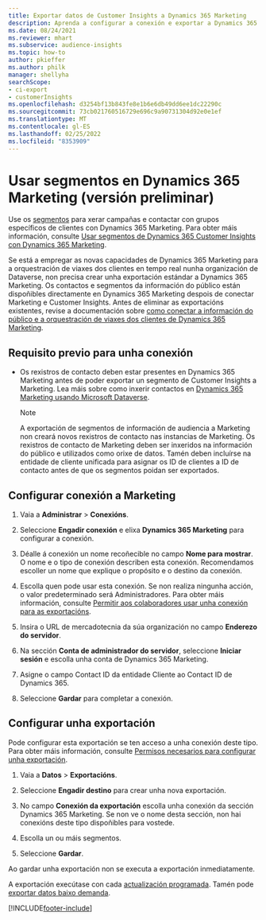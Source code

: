 ```yaml
---
title: Exportar datos de Customer Insights a Dynamics 365 Marketing
description: Aprenda a configurar a conexión e exportar a Dynamics 365 Marketing.
ms.date: 08/24/2021
ms.reviewer: mhart
ms.subservice: audience-insights
ms.topic: how-to
author: pkieffer
ms.author: philk
manager: shellyha
searchScope:
- ci-export
- customerInsights
ms.openlocfilehash: d3254bf13b843fe8e1b6e6db49dd6ee1dc22290c
ms.sourcegitcommit: 73cb021760516729e696c9a90731304d92e0e1ef
ms.translationtype: MT
ms.contentlocale: gl-ES
ms.lasthandoff: 02/25/2022
ms.locfileid: "8353909"
---
```

# <a name="use-segments-in-dynamics-365-marketing-preview"></a>Usar segmentos en Dynamics 365 Marketing (versión preliminar)



Use os [segmentos](segments.md) para xerar campañas e contactar con grupos específicos de clientes con Dynamics 365 Marketing. Para obter máis información, consulte [Usar segmentos de Dynamics 365 Customer Insights con Dynamics 365 Marketing](/dynamics365/marketing/customer-insights-segments).

Se está a empregar as novas capacidades de Dynamics 365 Marketing para a orquestración de viaxes dos clientes en tempo real nunha organización de Dataverse, non precisa crear unha exportación estándar a Dynamics 365 Marketing. Os contactos e segmentos da información do público están dispoñibles directamente en Dynamics 365 Marketing despois de conectar Marketing e Customer Insights. Antes de eliminar as exportacións existentes, revise a documentación sobre [como conectar a información do público e a orquestración de viaxes dos clientes de Dynamics 365 Marketing](/dynamics365/marketing/real-time-marketing-ci-profile).

## <a name="prerequisite-for-a-connection"></a>Requisito previo para unha conexión

- Os rexistros de contacto deben estar presentes en Dynamics 365 Marketing antes de poder exportar un segmento de Customer Insights a Marketing. Lea máis sobre como inxerir contactos en [Dynamics 365 Marketing usando Microsoft Dataverse](connect-power-query.md).

  > [!NOTE]
  > A exportación de segmentos de información de audiencia a Marketing non creará novos rexistros de contacto nas instancias de Marketing. Os rexistros de contacto de Marketing deben ser inxeridos na información do público e utilizados como orixe de datos. Tamén deben incluírse na entidade de cliente unificada para asignar os ID de clientes a ID de contacto antes de que os segmentos poidan ser exportados.

## <a name="set-up-connection-to-marketing"></a>Configurar conexión a Marketing

1. Vaia a **Administrar** > **Conexións**.

1. Seleccione **Engadir conexión** e elixa **Dynamics 365 Marketing** para configurar a conexión.

1. Déalle á conexión un nome recoñecible no campo **Nome para mostrar**. O nome e o tipo de conexión describen esta conexión. Recomendamos escoller un nome que explique o propósito e o destino da conexión.

1. Escolla quen pode usar esta conexión. Se non realiza ningunha acción, o valor predeterminado será Administradores. Para obter máis información, consulte [Permitir aos colaboradores usar unha conexión para as exportacións](connections.md#allow-contributors-to-use-a-connection-for-exports).

1. Insira o URL de mercadotecnia da súa organización no campo **Enderezo do servidor**.

1. Na sección **Conta de administrador do servidor**, seleccione **Iniciar sesión** e escolla unha conta de Dynamics 365 Marketing.

1. Asigne o campo Contact ID da entidade Cliente ao Contact ID de Dynamics 365.

1. Seleccione **Gardar** para completar a conexión. 

## <a name="configure-an-export"></a>Configurar unha exportación

Pode configurar esta exportación se ten acceso a unha conexión deste tipo. Para obter máis información, consulte [Permisos necesarios para configurar unha exportación](export-destinations.md#set-up-a-new-export).

1. Vaia a **Datos** > **Exportacións**.

1. Seleccione **Engadir destino** para crear unha nova exportación.

1. No campo **Conexión da exportación** escolla unha conexión da sección Dynamics 365 Marketing. Se non ve o nome desta sección, non hai conexións deste tipo dispoñibles para vostede.

1. Escolla un ou máis segmentos.

1. Seleccione **Gardar**.

Ao gardar unha exportación non se executa a exportación inmediatamente.

A exportación execútase con cada [actualización programada](system.md#schedule-tab). Tamén pode [exportar datos baixo demanda](export-destinations.md#run-exports-on-demand). 

[!INCLUDE[footer-include](../includes/footer-banner.md)]
